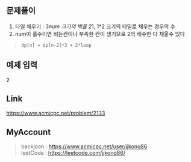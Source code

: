 ## 문제풀이
 1. 타일 채우기 : 3*num 크기의 벽을 2*1, 1*2 크기의 타일로 채우는 경우의 수
 2. num이 홀수이면 비는칸이나 부족한 칸이 생기므로 2의 배수만 다 채울수 있다
 
> ```
> dp[n] = dp[n-2]*3 + 2*loop 
> ```

## 예제 입력
2

## Link
https://www.acmicpc.net/problem/2133

## MyAccount

> backjoon : <https://www.acmicpc.net/user/jjkong86>  
> leetCode : <https://leetcode.com/jjkong86/>
